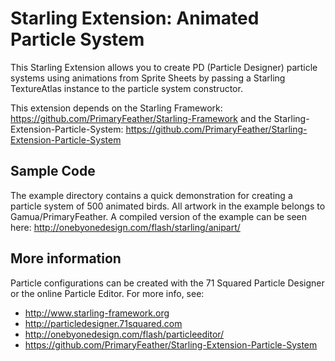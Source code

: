 Starling Extension: Animated Particle System
===================================

This Starling Extension allows you to create PD (Particle Designer) particle systems using animations from Sprite Sheets by passing a Starling TextureAtlas instance to the particle system constructor.

This extension depends on the Starling Framework: https://github.com/PrimaryFeather/Starling-Framework and the Starling-Extension-Particle-System: https://github.com/PrimaryFeather/Starling-Extension-Particle-System

Sample Code
-----------

The example directory contains a quick demonstration for creating a particle system of 500 animated birds. All artwork in the example belongs to Gamua/PrimaryFeather. A compiled version of the example can be seen here: http://onebyonedesign.com/flash/starling/anipart/

More information
----------------

Particle configurations can be created with the 71 Squared Particle Designer or the online Particle Editor. For more info, see:

- http://www.starling-framework.org
- http://particledesigner.71squared.com
- http://onebyonedesign.com/flash/particleeditor/
- https://github.com/PrimaryFeather/Starling-Extension-Particle-System
